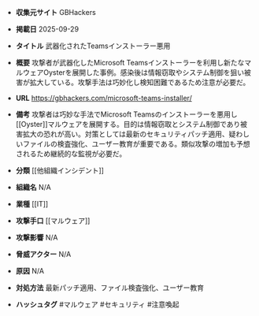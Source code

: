 - **収集元サイト**
GBHackers

- **掲載日**
2025-09-29

- **タイトル**
武器化されたTeamsインストーラー悪用

- **概要**
攻撃者が武器化したMicrosoft Teamsインストーラーを利用し新たなマルウェアOysterを展開した事例。感染後は情報窃取やシステム制御を狙い被害が拡大している。攻撃手法は巧妙化し検知困難であるため注意が必要だ。

- **URL**
https://gbhackers.com/microsoft-teams-installer/

- **備考**
攻撃者は巧妙な手法でMicrosoft Teamsのインストーラーを悪用し[[Oyster]]マルウェアを展開する。目的は情報窃取とシステム制御であり被害拡大の恐れが高い。対策としては最新のセキュリティパッチ適用、疑わしいファイルの検査強化、ユーザー教育が重要である。類似攻撃の増加も予想されるため継続的な監視が必要だ。

- **分類**
[[他組織インシデント]]

- **組織名**
N/A

- **業種**
[[IT]]

- **攻撃手口**
[[マルウェア]]

- **攻撃影響**
N/A

- **脅威アクター**
N/A

- **原因**
N/A

- **対処方法**
最新パッチ適用、ファイル検査強化、ユーザー教育

- **ハッシュタグ**
#マルウェア #セキュリティ #注意喚起
